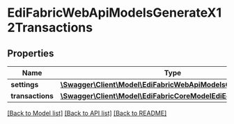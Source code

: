 # EdiFabricWebApiModelsGenerateX12Transactions

## Properties
Name | Type | Description | Notes
------------ | ------------- | ------------- | -------------
**settings** | [**\Swagger\Client\Model\EdiFabricWebApiModelsGenerateSettings**](EdiFabricWebApiModelsGenerateSettings.md) |  | [optional] 
**transactions** | [**\Swagger\Client\Model\EdiFabricCoreModelEdiEdiMessage[]**](EdiFabricCoreModelEdiEdiMessage.md) |  | [optional] 

[[Back to Model list]](../README.md#documentation-for-models) [[Back to API list]](../README.md#documentation-for-api-endpoints) [[Back to README]](../README.md)


